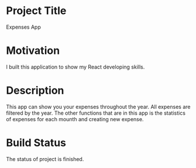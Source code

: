 # Project Title
Expenses App
# Motivation
I built this application to show my React developing skills.
# Description
This app can show you your expenses throughout the year. 
All expenses are filtered by the year. 
The other functions that are in this app is the statistics of expenses for each mounth and creating new expense.
# Build Status
The status of project is finished. 

